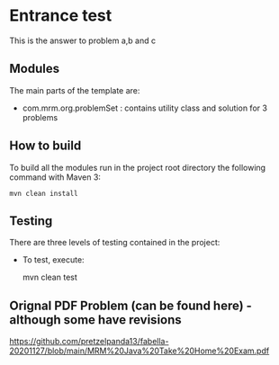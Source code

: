 # Entrance test

This is the answer to problem a,b and c

## Modules

The main parts of the template are:

* com.mrm.org.problemSet : contains utility class and solution for 3 problems

## How to build

To build all the modules run in the project root directory the following command with Maven 3:

    mvn clean install

## Testing

There are three levels of testing contained in the project:

* To test, execute:

    mvn clean test
    
 ## Orignal PDF Problem (can be found here) - although some have revisions
 
 https://github.com/pretzelpanda13/fabella-20201127/blob/main/MRM%20Java%20Take%20Home%20Exam.pdf
 


